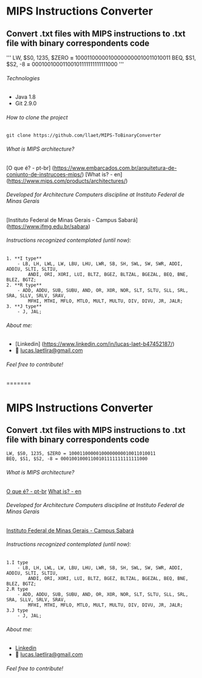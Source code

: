# MIPS Instructions Converter

## Convert .txt files with MIPS instructions to .txt file with binary correspondents code
'''
LW, $S0, 1235, $ZERO **=** 10001100000100000000010011010011
BEQ, $S1, $S2, -8 **=** 00010010001100101111111111111000
'''

###### Technologies
 - Java 1.8
 - Git 2.9.0
 
###### How to clone the project
	git clone https://github.com/llaet/MIPS-ToBinaryConverter

###### What is MIPS architecture?
[O que é? - pt-br] (https://www.embarcados.com.br/arquitetura-de-conjunto-de-instrucoes-mips/)
[What is? - en] (https://www.mips.com/products/architectures/)

###### Developed for Architecture Computers discipline at Instituto Federal de Minas Gerais
[Instituto Federal de Minas Gerais - Campus Sabará] (https://www.ifmg.edu.br/sabara)

###### Instructions recognized contemplated (until now):
	1. **I type**
		- LB, LH, LWL, LW, LBU, LHU, LWR, SB, SH, SWL, SW, SWR, ADDI, ADDIU, SLTI, SLTIU, 
		 	ANDI, ORI, XORI, LUI, BLTZ, BGEZ, BLTZAL, BGEZAL, BEQ, BNE, BLEZ, BGTZ;
	2. **R type**
		- ADD, ADDU, SUB, SUBU, AND, OR, XOR, NOR, SLT, SLTU, SLL, SRL, SRA, SLLV, SRLV, SRAV, 
			MFHI, MTHI, MFLO, MTLO, MULT, MULTU, DIV, DIVU, JR, JALR;
	3. **J type**
		- J, JAL;

###### About me:
  - [Linkedin] (https://www.linkedin.com/in/lucas-laet-b47452187/)
  - :e-mail: lucas.laetlira@gmail.com

###### Feel free to contribute!
	
=======
# MIPS Instructions Converter

## Convert .txt files with MIPS instructions to .txt file with binary correspondents code
```
LW, $S0, 1235, $ZERO = 10001100000100000000010011010011
BEQ, $S1, $S2, -8 = 00010010001100101111111111111000
```

###### What is MIPS architecture?
[O que é? - pt-br](https://www.embarcados.com.br/arquitetura-de-conjunto-de-instrucoes-mips/) 
[What is? - en](https://www.mips.com/products/architectures/)

###### Developed for Architecture Computers discipline at Instituto Federal de Minas Gerais
[Instituto Federal de Minas Gerais - Campus Sabará](https://www.ifmg.edu.br/sabara)

###### Instructions recognized contemplated (until now):
	1.I type
		- LB, LH, LWL, LW, LBU, LHU, LWR, SB, SH, SWL, SW, SWR, ADDI, ADDIU, SLTI, SLTIU, 
		 	ANDI, ORI, XORI, LUI, BLTZ, BGEZ, BLTZAL, BGEZAL, BEQ, BNE, BLEZ, BGTZ;
	2.R type
		- ADD, ADDU, SUB, SUBU, AND, OR, XOR, NOR, SLT, SLTU, SLL, SRL, SRA, SLLV, SRLV, SRAV, 
			MFHI, MTHI, MFLO, MTLO, MULT, MULTU, DIV, DIVU, JR, JALR;
	3.J type
		- J, JAL;

###### About me:
  - [Linkedin](https://www.linkedin.com/in/lucas-laet-b47452187/)
  - :e-mail: lucas.laetlira@gmail.com

###### Feel free to contribute!
